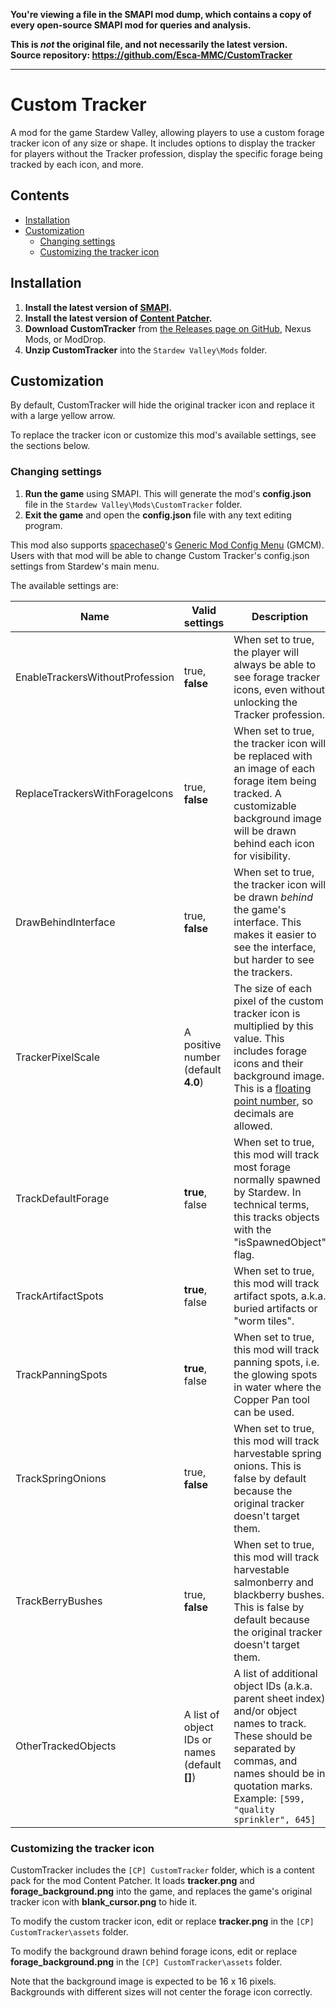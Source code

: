**You're viewing a file in the SMAPI mod dump, which contains a copy of every open-source SMAPI mod
for queries and analysis.**

**This is _not_ the original file, and not necessarily the latest version.**  
**Source repository: https://github.com/Esca-MMC/CustomTracker**

----

# Custom Tracker
A mod for the game Stardew Valley, allowing players to use a custom forage tracker icon of any size or shape. It includes options to display the tracker for players without the Tracker profession, display the specific forage being tracked by each icon, and more.

## Contents
* [Installation](#installation)
* [Customization](#customization)
  * [Changing settings](#changing-settings)
  * [Customizing the tracker icon](#customizing-the-tracker-icon)

## Installation
1. **Install the latest version of [SMAPI](https://smapi.io/).**
2. **Install the latest version of [Content Patcher](https://www.nexusmods.com/stardewvalley/mods/1915).**
3. **Download CustomTracker** from [the Releases page on GitHub](https://github.com/Esca-MMC/CustomTracker/releases), Nexus Mods, or ModDrop.
4. **Unzip CustomTracker** into the `Stardew Valley\Mods` folder.

## Customization

By default, CustomTracker will hide the original tracker icon and replace it with a large yellow arrow.

To replace the tracker icon or customize this mod's available settings, see the sections below.

### Changing settings

1. **Run the game** using SMAPI. This will generate the mod's **config.json** file in the `Stardew Valley\Mods\CustomTracker` folder.
2. **Exit the game** and open the **config.json** file with any text editing program.

This mod also supports [spacechase0](https://github.com/spacechase0)'s [Generic Mod Config Menu](https://spacechase0.com/mods/stardew-valley/generic-mod-config-menu/) (GMCM). Users with that mod will be able to change Custom Tracker's config.json settings from Stardew's main menu.

The available settings are:

Name | Valid settings | Description
-----|----------------|------------
EnableTrackersWithoutProfession | true, **false** | When set to true, the player will always be able to see forage tracker icons, even without unlocking the Tracker profession.
ReplaceTrackersWithForageIcons | true, **false** | When set to true, the tracker icon will be replaced with an image of each forage item being tracked. A customizable background image will be drawn behind each icon for visibility.
DrawBehindInterface | true, **false** | When set to true, the tracker icon will be drawn *behind* the game's interface. This makes it easier to see the interface, but harder to see the trackers.
TrackerPixelScale | A positive number (default **4.0**) | The size of each pixel of the custom tracker icon is multiplied by this value. This includes forage icons and their background image. This is a [floating point number](https://docs.microsoft.com/en-us/dotnet/csharp/language-reference/builtin-types/floating-point-numeric-types), so decimals are allowed.
TrackDefaultForage | **true**, false | When set to true, this mod will track most forage normally spawned by Stardew. In technical terms, this tracks objects with the "isSpawnedObject" flag.
TrackArtifactSpots | **true**, false | When set to true, this mod will track artifact spots, a.k.a. buried artifacts or "worm tiles".
TrackPanningSpots | **true**, false | When set to true, this mod will track panning spots, i.e. the glowing spots in water where the Copper Pan tool can be used.
TrackSpringOnions | true, **false** | When set to true, this mod will track harvestable spring onions. This is false by default because the original tracker  doesn't target them.
TrackBerryBushes | true, **false** | When set to true, this mod will track harvestable salmonberry and blackberry bushes. This is false by default because the original tracker doesn't target them.
OtherTrackedObjects | A list of object IDs or names (default **[]**) | A list of additional object IDs (a.k.a. parent sheet index) and/or object names to track. These should be separated by commas, and names should be in quotation marks. Example: `[599, "quality sprinkler", 645]`


### Customizing the tracker icon

CustomTracker includes the `[CP] CustomTracker` folder, which is a content pack for the mod Content Patcher. It loads **tracker.png** and **forage_background.png** into the game, and replaces the game's original tracker icon with **blank_cursor.png** to hide it.

To modify the custom tracker icon, edit or replace **tracker.png** in the `[CP] CustomTracker\assets` folder.

To modify the background drawn behind forage icons, edit or replace **forage_background.png** in the `[CP] CustomTracker\assets` folder.

Note that the background image is expected to be 16 x 16 pixels. Backgrounds with different sizes will not center the forage icon correctly.
